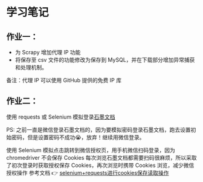 # 学习笔记

## 作业一：

- 为 Scrapy 增加代理 IP 功能
- 将保存至 csv 文件的功能修改为保存到 MySQL，并在下载部分增加异常捕获和处理机制。

备注：代理 IP 可以使用 GitHub 提供的免费 IP 库

## 作业二：

使用 requests 或 Selenium 模拟登录[石墨文档](https://shimo.im)

PS: 之前一直是微信登录石墨文档的，因为要模拟密码登录石墨文档，跑去设置初始密码，但是设置密码不成功😭，放弃！继续用微信登录。

使用 Selenium 模拟点击跳转到微信授权页，用手机微信扫码登录，因为 chromedriver 不会保存 Cookies 每次浏览石墨文档都需要扫码很麻烦，所以采取了初次登录时获取授权保存 Cookies，再次浏览时携带 Cookies 浏览，减少微信授权操作
参考文档 👉 [selenium+requests进行cookies保存读取操作](https://www.jianshu.com/p/c443be410987)